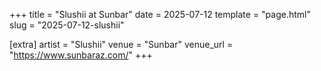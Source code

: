 +++
title = "Slushii at Sunbar"
date = 2025-07-12
template = "page.html"
slug = "2025-07-12-slushii"

[extra]
artist = "Slushii"
venue = "Sunbar"
venue_url = "https://www.sunbaraz.com/"
+++
